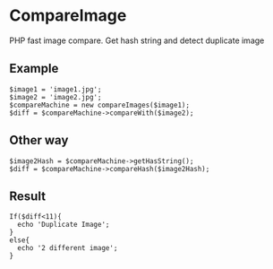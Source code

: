 # CompareImage 
PHP fast image compare. Get hash string and detect duplicate image

## Example

```
$image1 = 'image1.jpg';
$image2 = 'image2.jpg';
$compareMachine = new compareImages($image1);
$diff = $compareMachine->compareWith($image2);
```
## Other way
```
$image2Hash = $compareMachine->getHasString(); 
$diff = $compareMachine->compareHash($image2Hash);
```
## Result
```
If($diff<11){
  echo 'Duplicate Image';
}
else{
  echo '2 different image';
}
```
